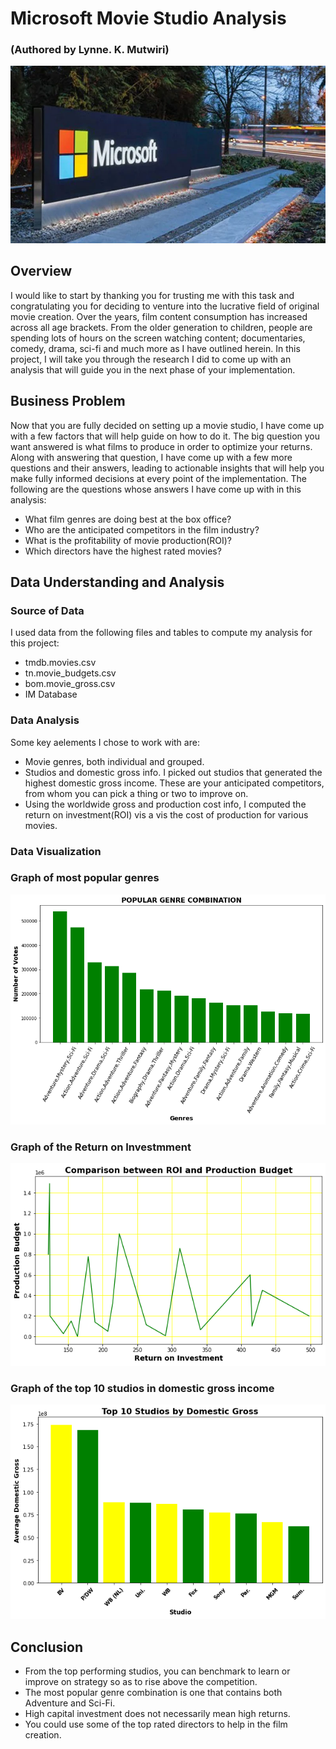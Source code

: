 # Microsoft Movie Studio Analysis 
### (Authored by Lynne. K. Mutwiri)


![microsoft](ImageMicrosoft.jpg)


## Overview
I would like to start by thanking you for trusting me with this task and congratulating you for deciding to venture into the lucrative field of original movie creation. Over the years, film content consumption has increased across all age brackets. From the older generation to children, people are spending lots of hours on the screen watching content; documentaries, comedy, drama, sci-fi and much more as I have outlined herein. 
In this project, I will take you through the research I did to come up with an analysis that will guide you in the next phase of your implementation.

## Business Problem
Now that you are fully decided on setting up a movie studio, I have come up with a few factors that will help guide on how to do it. The big question you want answered is what films to produce in order to optimize your returns. Along with answering that question, I have come up with a few more questions and their answers, leading to actionable insights that will help you make fully informed decisions at every point of the implementation.
The following are the questions whose answers I have come up with in this analysis:
* What film genres are doing best at the box office?
* Who are the anticipated competitors in the film industry?
* What is the profitability of movie production(ROI)?
* Which directors have the highest rated movies?

## Data Understanding and Analysis

### Source of Data
I used data from the following files and tables to compute my analysis for this project:
* tmdb.movies.csv
* tn.movie_budgets.csv
* bom.movie_gross.csv
* IM Database

### Data Analysis
Some key aelements I chose to work with are:
* Movie genres, both individual and grouped.
* Studios and domestic gross info. I picked out studios that generated the highest domestic gross income. These are your anticipated competitors, from whom you can pick a thing or two to improve on.
* Using the worldwide gross and production cost info, I computed the return on investment(ROI) vis a vis the cost of production for various movies.

### Data Visualization

### Graph of most popular genres
![Graph](graph_popgenre.png)

### Graph of the Return on Investmment
![Graph](graph_ROI.png)

### Graph of the top 10 studios in domestic gross income
![Graph](top10studios.png)


## Conclusion
* From the top performing studios, you can benchmark to learn or improve on strategy so as to rise above the competition.
* The most popular genre combination is one that contains both Adventure and Sci-Fi.
* High capital investment does not necessarily mean high returns.
* You could use some of the top rated directors to help in the film creation.
